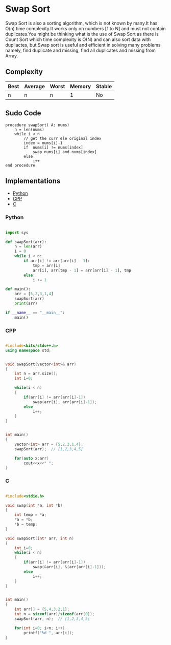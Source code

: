 # Swap Sort
Swap Sort is also a sorting algorithm, which is not known by many.It has O(n) time complexity.It works only on numbers [1 to N] and must not contain duplicates.You might be thinking what is the use of Swap Sort as there is Count Sort which time complexity is O(N) and can also sort data with dupliactes, but Swap sort is useful and efficient in solving many problems namely, find duplicate and missing, find all duplicates and missing from Array.

## Complexity
| Best | Average | Worst | Memory | Stable |
|------|---------|-------|--------|--------|
| n    | n       | n     | 1      | No     |


## Sudo Code
```
procedure swapSort( A: nums)
    n = len(nums)
    while i < n
        // get the curr ele original index
        index = nums[i]-1
        if  nums[i] != nums[index]
            swap nums[i] and nums[index]
        else
            i++
end procedure
```

## Implementations
* [Python](#python)
* [CPP](#cpp)
* [C](#c)

### Python 
```python

import sys

def swapSort(arr):
    n = len(arr)
    i = 0
    while i < n:
        if arr[i] != arr[arr[i] - 1]:
            tmp = arr[i]
            arr[i], arr[tmp - 1] = arr[arr[i] - 1], tmp
        else:
            i += 1

def main():
    arr = [5,2,3,1,4]
    swapSort(arr)
    print(arr)

if __name__ == "__main__":
    main()
```

### CPP
```cpp

#include<bits/stdc++.h>
using namespace std;


void swapSort(vector<int>& arr)
{
    int n = arr.size();
    int i=0;

    while(i < n)
    {
        if(arr[i] != arr[arr[i]-1])
            swap(arr[i], arr[arr[i]-1]);
        else
            i++;
    }
}


int main()
{
    vector<int> arr = {5,2,3,1,4};
    swapSort(arr);  // [1,2,3,4,5]

    for(auto x:arr)
        cout<<x<<" ";
}
```

### C
```c

#include<stdio.h>

void swap(int *a, int *b)
{
    int temp = *a;
    *a = *b;
    *b = temp;
}

void swapSort(int* arr, int n)
{
    int i=0;
    while(i < n)
    {
        if(arr[i] != arr[arr[i]-1])
            swap(&arr[i], &(arr[arr[i]-1]));
        else
            i++;
    }
}


int main()
{
    int arr[] = {5,4,3,2,1};
    int n = sizeof(arr)/sizeof(arr[0]);
    swapSort(arr, n);  // [1,2,3,4,5]

    for(int i=0; i<n; i++)
        printf("%d ", arr[i]);
}

```

